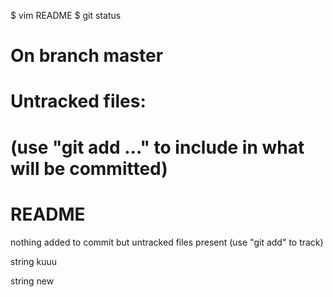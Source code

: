 $ vim README
$ git status
# On branch master
# Untracked files:
#   (use "git add <file>..." to include in what will be committed)
#
#   README
nothing added to commit but untracked files present (use "git add" to track)

string
kuuu

string new